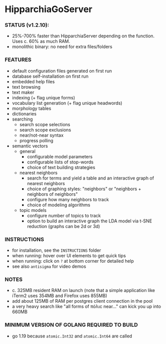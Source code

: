 # HipparchiaGoServer

### STATUS (v1.2.10):

* 25%-700% faster than HipparchiaServer depending on the function. Uses c. 60% as much RAM.
* monolithic binary: no need for extra files/folders

### FEATURES

* default configuration files generated on first run
* database self-installation on first run
* embedded help files
* text browsing
* text maker
* indexing (+ flag unique forms)
* vocabulary list generation (+ flag unique headwords)
* morphology tables
* dictionaries
* searching
  * search scope selections 
  * search scope exclusions 
  * near/not-near syntax
  * progress polling
* semantic vectors 
  * general
    * configurable model parameters
    * configurable lists of stop-words
    * choice of text building strategies
  * nearest neighbors
    * search for terms and yield a table and an interactive graph of nearest neighbors
    * choice of graphing styles: "neighbors" or "neighbors + neighbors of neighbors"
    * configure how many neighbors to track
    * choice of modeling algorithms
  * topic models
    * configure number of topics to track
    * option to build an interactive graph the LDA model via t-SNE reduction (graphs can be 2d or 3d)

### INSTRUCTIONS
* for installation, see the `INSTRUCTIONS` folder
* when running: hover over UI elements to get quick tips
* when running: click on `?` at bottom corner for detailed help
* see also `antisigma` for video demos

### NOTES

* c. 325MB resident RAM on launch (note that a simple application like iTerm2 uses 354MB and Firefox uses 855MB)
* add about 125MB of RAM per postgres client connection in the pool
* a very heavy search like "all forms of πόλιϲ near..." can kick you up into 660MB

### MINIMUM VERSION OF GOLANG REQUIRED TO BUILD
* go 1.19 because `atomic.Int32` and `atomic.Int64` are called
